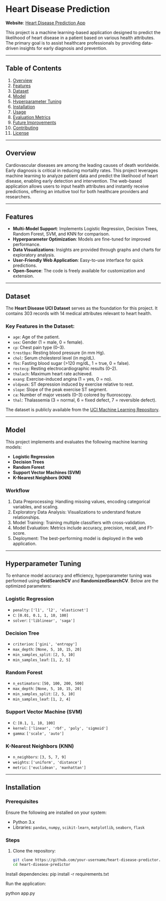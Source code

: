 # Heart Disease Prediction

**Website**: [Heart Disease Prediction App](https://heart-health-predictor-g1k5.onrender.com)

This project is a machine learning-based application designed to predict the likelihood of heart disease in a patient based on various health attributes. The primary goal is to assist healthcare professionals by providing data-driven insights for early diagnosis and prevention.

---

## Table of Contents

1. [Overview](#overview)  
2. [Features](#features)  
3. [Dataset](#dataset)  
4. [Model](#model)  
5. [Hyperparameter Tuning](#hyperparameter-tuning)  
6. [Installation](#installation)  
7. [Usage](#usage)  
8. [Evaluation Metrics](#evaluation-metrics)  
9. [Future Improvements](#future-improvements)  
10. [Contributing](#contributing)  
11. [License](#license)

---

## Overview

Cardiovascular diseases are among the leading causes of death worldwide. Early diagnosis is critical in reducing mortality rates. This project leverages machine learning to analyze patient data and predict the likelihood of heart disease, enabling early detection and intervention. The web-based application allows users to input health attributes and instantly receive predictions, offering an intuitive tool for both healthcare providers and researchers.

---

## Features

- **Multi-Model Support**: Implements Logistic Regression, Decision Trees, Random Forest, SVM, and KNN for comparison.  
- **Hyperparameter Optimization**: Models are fine-tuned for improved performance.  
- **Data Visualizations**: Insights are provided through graphs and charts for exploratory analysis.  
- **User-Friendly Web Application**: Easy-to-use interface for quick predictions.  
- **Open-Source**: The code is freely available for customization and extension.

---

## Dataset

The **Heart Disease UCI Dataset** serves as the foundation for this project. It contains 303 records with 14 medical attributes relevant to heart health.  

### Key Features in the Dataset:
- `age`: Age of the patient.  
- `sex`: Gender (1 = male, 0 = female).  
- `cp`: Chest pain type (0–3).  
- `trestbps`: Resting blood pressure (in mm Hg).  
- `chol`: Serum cholesterol level (in mg/dL).  
- `fbs`: Fasting blood sugar (>120 mg/dL, 1 = true, 0 = false).  
- `restecg`: Resting electrocardiographic results (0–2).  
- `thalach`: Maximum heart rate achieved.  
- `exang`: Exercise-induced angina (1 = yes, 0 = no).  
- `oldpeak`: ST depression induced by exercise relative to rest.  
- `slope`: Slope of the peak exercise ST segment.  
- `ca`: Number of major vessels (0–3) colored by fluoroscopy.  
- `thal`: Thalassemia (3 = normal, 6 = fixed defect, 7 = reversible defect).  

The dataset is publicly available from the [UCI Machine Learning Repository](https://archive.ics.uci.edu/ml/datasets/Heart+Disease).

---

## Model

This project implements and evaluates the following machine learning models:
- **Logistic Regression**  
- **Decision Trees**  
- **Random Forest**  
- **Support Vector Machines (SVM)**  
- **K-Nearest Neighbors (KNN)**  

### Workflow
1. Data Preprocessing: Handling missing values, encoding categorical variables, and scaling.  
2. Exploratory Data Analysis: Visualizations to understand feature relationships.  
3. Model Training: Training multiple classifiers with cross-validation.  
4. Model Evaluation: Metrics include accuracy, precision, recall, and F1-score.  
5. Deployment: The best-performing model is deployed in the web application.

---

## Hyperparameter Tuning

To enhance model accuracy and efficiency, hyperparameter tuning was performed using **GridSearchCV** and **RandomizedSearchCV**. Below are the optimized parameters:

### Logistic Regression
- `penalty`: `['l1', 'l2', 'elasticnet']`  
- `C`: `[0.01, 0.1, 1, 10, 100]`  
- `solver`: `['liblinear', 'saga']`  

### Decision Tree
- `criterion`: `['gini', 'entropy']`  
- `max_depth`: `[None, 5, 10, 15, 20]`  
- `min_samples_split`: `[2, 5, 10]`  
- `min_samples_leaf`: `[1, 2, 5]`  

### Random Forest
- `n_estimators`: `[50, 100, 200, 500]`  
- `max_depth`: `[None, 5, 10, 15, 20]`  
- `min_samples_split`: `[2, 5, 10]`  
- `min_samples_leaf`: `[1, 2, 4]`  

### Support Vector Machine (SVM)
- `C`: `[0.1, 1, 10, 100]`  
- `kernel`: `['linear', 'rbf', 'poly', 'sigmoid']`  
- `gamma`: `['scale', 'auto']`  

### K-Nearest Neighbors (KNN)
- `n_neighbors`: `[3, 5, 7, 9]`  
- `weights`: `['uniform', 'distance']`  
- `metric`: `['euclidean', 'manhattan']`  

---

## Installation

### Prerequisites
Ensure the following are installed on your system:
- Python 3.x  
- Libraries: `pandas`, `numpy`, `scikit-learn`, `matplotlib`, `seaborn`, `flask`

### Steps
1. Clone the repository:
   ```bash
   git clone https://github.com/your-username/heart-disease-predictor.git
   cd heart-disease-predictor


Install dependencies:
pip install -r requirements.txt

Run the application:

python app.py
